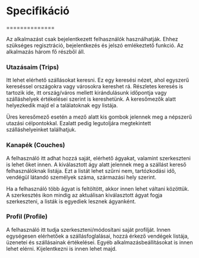 # Specifikáció
==============

Az alkalmazást csak bejelentkezett felhasználók használhatják. Ehhez szükséges regisztráció, bejelentkezés és jelszó emlékeztető funkció. 
Az alkalmazás három fő részből áll.

### Utazásaim (Trips)

Itt lehet elérhető szállásokat keresni. Ez egy keresési nézet, ahol egyszerű kereséssel országokra vagy városokra kereshet rá. Részletes keresés is tartozik ide, itt ország/város mellett kirándulásunk időpontja vagy szálláshelyek értékelései szerint is kereshetünk. A keresőmezők alatt helyezkedik majd el a találatoknak egy listája. 

Üres keresőmező esetén a mező alatt kis gombok jelennek meg a népszerű utazási célpontokkal. Ezalatt pedig legutoljára megtekintett szálláshelyeinket találhatjuk.

### Kanapék (Couches)

A felhasználó itt adhat hozzá saját, elérhető ágyakat, valamint szerkeszteni is lehet őket innen. A kiválasztott ágy alatt jelennek meg a szállást kereső felhasználóknak listája. Ezt a listát lehet szűrni nem, tartózkodási idő, vendégül látandó személyek száma, származási hely szerint. 

Ha a felhasználó több ágyat is feltöltött, akkor innen lehet váltani közöttük. A szerkesztés ikon mindig az aktuálisan kiválasztott ágyat fogja szerkeszteni, a listák is egyediek lesznek ágyanként.

### Profil (Profile)

A felhasználó itt tudja szerkeszteni/módosítani saját profilját. Innen egységesen elérhetőek a szállásfoglalásai, hozzá érkező vendégek listája, üzenetei és szállásainak értékelései. Egyéb alkalmazásbeállításokat is innen lehet elérni. Kijelentkezni is innen lehet majd.
